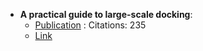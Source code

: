 - **A practical guide to large-scale docking**: 
	- [Publication](https://doi.org/10.1038/s41596-021-00597-z) : Citations: 235
	- [Link](https://www.nature.com/articles/s41596-021-00597-z)
